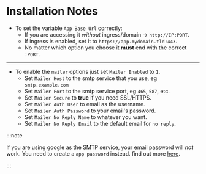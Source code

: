 # Installation Notes

- To set the variable `App Base Url` correctly:
  - If you are accessing it _without_ ingress/domain -> `http://IP:PORT`.
  - If ingress is enabled, set it to `https://app.mydomain.tld:443`.
  - No matter which option you choose it **must** end with the correct `:PORT`.

---

- To enable the `mailer` options just set `Mailer Enabled` to `1`.
  - Set `Mailer Host` to the smtp service that you use, eg `smtp.example.com`
  - Set `Mailer Port` to the smtp service port, eg `465`, `587`, etc.
  - Set `Mailer Secure` to **true** if you need SSL/HTTPS.
  - Set `Mailer Auth User` to email as the username.
  - Set `Mailer Auth Password` to your email's password.
  - Set `Mailer No Reply Name` to whatever you want.
  - Set `Mailer No Reply Email` to the default email for `no reply`.

:::note

If you are using google as the SMTP service, your email password will _not_ work. You need to create a `app password` instead. find out more [here](https://support.google.com/accounts/answer/185833?hl=en).

:::
